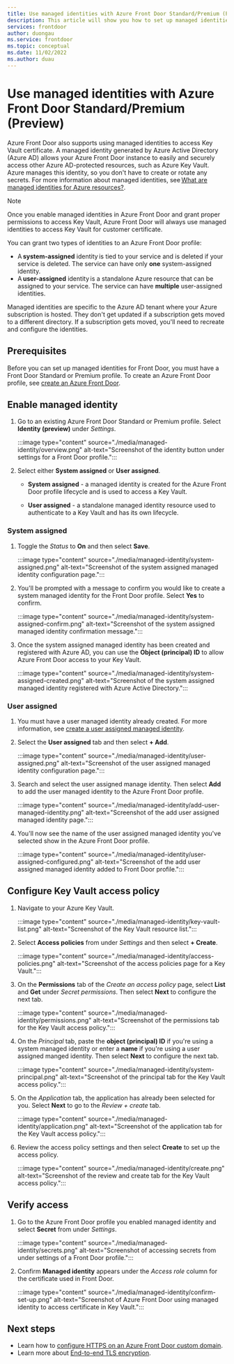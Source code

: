 ```yaml
---
title: Use managed identities with Azure Front Door Standard/Premium (Preview)
description: This article will show you how to set up managed identities to use with your Azure Front Door Standard or Premium profile.
services: frontdoor
author: duongau
ms.service: frontdoor
ms.topic: conceptual
ms.date: 11/02/2022
ms.author: duau
---
```


# Use managed identities with Azure Front Door Standard/Premium (Preview)

Azure Front Door also supports using managed identities to access Key Vault certificate. A managed identity generated by Azure Active Directory (Azure AD) allows your Azure Front Door instance to easily and securely access other Azure AD-protected resources, such as Azure Key Vault. Azure manages this identity, so you don't have to create or rotate any secrets. For more information about managed identities, see [What are managed identities for Azure resources?](../active-directory/managed-identities-azure-resources/overview.md).

> [!NOTE]
> Once you enable managed identities in Azure Front Door and grant proper permissions to access Key Vault, Azure Front Door will always use managed identities to access Key Vault for customer certificate. 
> 
> You can grant two types of identities to an Azure Front Door profile:
> * A **system-assigned** identity is tied to your service and is deleted if your service is deleted. The service can have only **one** system-assigned identity.
> * A **user-assigned** identity is a standalone Azure resource that can be assigned to your service. The service can have **multiple** user-assigned identities.
> 
> Managed identities are specific to the Azure AD tenant where your Azure subscription is hosted. They don't get updated if a subscription gets moved to a different directory. If a subscription gets moved, you'll need to recreate and configure the identities.

## Prerequisites

Before you can set up managed identities for Front Door, you must have a Front Door Standard or Premium profile. To create an Azure Front Door profile, see [create an Azure Front Door](create-front-door-portal.md). 

## Enable managed identity

1. Go to an existing Azure Front Door Standard or Premium profile. Select **Identity (preview)** under *Settings*.

    :::image type="content" source="./media/managed-identity/overview.png" alt-text="Screenshot of the identity button under settings for a Front Door profile.":::

1. Select either **System assigned** or **User assigned**.

    * **System assigned** - a managed identity is created for the Azure Front Door profile lifecycle and is used to access a Key Vault.
    
    * **User assigned** - a standalone managed identity resource used to authenticate to a Key Vault and has its own lifecycle.

### System assigned

1. Toggle the *Status* to **On** and then select **Save**.

    :::image type="content" source="./media/managed-identity/system-assigned.png" alt-text="Screenshot of the system assigned managed identity configuration page.":::

1. You'll be prompted with a message to confirm you would like to create a system managed identity for the Front Door profile. Select **Yes** to confirm.

    :::image type="content" source="./media/managed-identity/system-assigned-confirm.png" alt-text="Screenshot of the system assigned managed identity confirmation message.":::

1. Once the system assigned managed identity has been created and registered with Azure AD, you can use the **Object (principal) ID** to allow Azure Front Door access to your Key Vault.

    :::image type="content" source="./media/managed-identity/system-assigned-created.png" alt-text="Screenshot of the system assigned managed identity registered with Azure Active Directory.":::

### User assigned

1. You must have a user managed identity already created. For more information, see [create a user assigned managed identity](../active-directory/managed-identities-azure-resources/how-manage-user-assigned-managed-identities.md).

1. Select the **User assigned** tab and then select **+ Add**.

    :::image type="content" source="./media/managed-identity/user-assigned.png" alt-text="Screenshot of the user assigned managed identity configuration page.":::

1. Search and select the user assigned manage identity. Then select **Add** to add the user managed identity to the Azure Front Door profile.

    :::image type="content" source="./media/managed-identity/add-user-managed-identity.png" alt-text="Screenshot of the add user assigned managed identity page.":::

1. You'll now see the name of the user assigned managed identity you've selected show in the Azure Front Door profile.

    :::image type="content" source="./media/managed-identity/user-assigned-configured.png" alt-text="Screenshot of the add user assigned managed identity added to Front Door profile.":::

## Configure Key Vault access policy

1. Navigate to your Azure Key Vault.

    :::image type="content" source="./media/managed-identity/key-vault-list.png" alt-text="Screenshot of the Key Vault resource list.":::

1. Select **Access policies** from under *Settings* and then select **+ Create**.

    :::image type="content" source="./media/managed-identity/access-policies.png" alt-text="Screenshot of the access policies page for a Key Vault.":::

1. On the **Permissions** tab of the *Create an access policy* page, select **List** and **Get** under *Secret permissions*. Then select **Next** to configure the next tab.

    :::image type="content" source="./media/managed-identity/permissions.png" alt-text="Screenshot of the permissions tab for the Key Vault access policy.":::

1. On the *Principal* tab, paste the **object (principal) ID** if you're using a system managed identity or enter a **name** if you're using a user assigned manged identity. Then select **Next** to configure the next tab.

    :::image type="content" source="./media/managed-identity/system-principal.png" alt-text="Screenshot of the principal tab for the Key Vault access policy.":::

1. On the *Application* tab, the application has already been selected for you. Select **Next** to go to the *Review + create* tab.

    :::image type="content" source="./media/managed-identity/application.png" alt-text="Screenshot of the application tab for the Key Vault access policy.":::

1. Review the access policy settings and then select **Create** to set up the access policy.

    :::image type="content" source="./media/managed-identity/create.png" alt-text="Screenshot of the review and create tab for the Key Vault access policy.":::

## Verify access

1. Go to the Azure Front Door profile you enabled managed identity and select **Secret** from under *Settings*.

    :::image type="content" source="./media/managed-identity/secrets.png" alt-text="Screenshot of accessing secrets from under settings of a Front Door profile.":::

1. Confirm **Managed identity** appears under the *Access role* column for the certificate used in Front Door.

    :::image type="content" source="./media/managed-identity/confirm-set-up.png" alt-text="Screenshot of Azure Front Door using managed identity to access certificate in Key Vault.":::

## Next steps

* Learn how to [configure HTTPS on an Azure Front Door custom domain](standard-premium/how-to-configure-https-custom-domain.md).
* Learn more about [End-to-end TLS encryption](end-to-end-tls.md).
